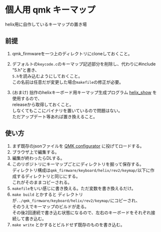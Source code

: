 # 個人用 qmk キーマップ

helix用に自作しているキーマップの置き場

## 前提

1. qmk_firmwareを一つ上のディレクトリにcloneしておくこと。

2. デフォルトの`keycode.c`のキーマップ記述部分を削除し、代わりに#include "5.h"と書き、  
`5.h`を読み込むようにしておくこと。  
この名前は任意だが変更した場合`makefile`の修正が必要。

3. (おまけ) 拙作のhelixキーボード用キーマップ生成プログラム [helix_show](https://github.com/xcd0/helix_show/) を使用するので、  
releaseから取得しておくこと。  
しなくてもここにバイナリを置いているので問題はない。  
ただアップデート等あれば置き換えること。

## 使い方

1. まず既存のjsonファイルを [QMK configurator](https://config.qmk.fm/#/helix/LAYOUT) に投げてロードする。
2. ブラウザ上で編集する。
3. 編集が終わったらDLする。
4. このリポジトリにキーマップごとにディレクトリを掘って保存する。  
ディレクトリ構成は`qmk_firmware/keyboard/helix/rev2/keymap/`以下に作成するディレクトリと同じにする。  
これがそのままコピーされる。
5. `makefile`をいい感じに書き換える。ただ変数を書き換えるだけ。
6. `make build` とかすると ディレクトリが`../qmk_firmware/keyboard/helix/rev2/keymap/`にコピーされ、  
そのうえでキーマップのビルドが走る。  
その後2回連続で書き込む状態になるので、左右のキーボードをそれぞれ接続して書き込む。
7. `make write` とかするとビルドせず既存のものを書き込む。

